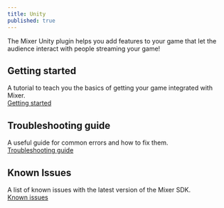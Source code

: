 ```yaml
---
title: Unity
published: true
---
```


The Mixer Unity plugin helps you add features to your game that let the audience interact with people streaming your game!

## Getting started
A tutorial to teach you the basics of getting your game integrated with Mixer.   
[Getting started](https://github.com/mixer/interactive-unity-plugin/wiki/Getting-started)

## Troubleshooting guide
A useful guide for common errors and how to fix them.   
[Troubleshooting guide](https://github.com/mixer/interactive-unity-plugin/wiki/Troubleshooting-guide)

## Known Issues
A list of known issues with the latest version of the Mixer SDK.   
[Known issues](https://github.com/mixer/interactive-unity-plugin/wiki/Known-Issues)